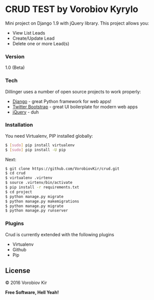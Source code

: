 # CRUD TEST by Vorobiov Kyrylo

Mini project on Django 1.9 with jQuery library. This project allows you:

  - View List Leads
  - Create/Update Lead
  - Delete one or more Lead(s)

### Version
1.0 (Beta)

### Tech

Dillinger uses a number of open source projects to work properly:

* [Django] - great Python framework for web apps!
* [Twitter Bootstrap] - great UI boilerplate for modern web apps
* [jQuery] - duh

### Installation

You need Virtualenv, PIP installed globally:

```sh
$ [sudo] pip install virtualenv
$ [sudo] pip install -U pip
```
Next:
```sh
$ git clone https://github.com/VorobiovKir/crud.git
$ cd crud
$ virtualenv .virtenv
$ source .virtenv/bin/activate
$ pip install -r requirements.txt
$ cd project
$ python manage.py migrate
$ python manage.py makemigrations
$ python manage.py migrate
$ python manage.py runserver
```

### Plugins

Crud is currently extended with the following plugins

* Virtualenv
* Github
* Pip

License
----

&copy; 2016 Vorobiov Kir


**Free Software, Hell Yeah!**

[//]: # (These are reference links used in the body of this note and get stripped out when the markdown processor does its job. There is no need to format nicely because it shouldn't be seen. Thanks SO - http://stackoverflow.com/questions/4823468/store-comments-in-markdown-syntax)

   [Django]: <https://www.djangoproject.com/>
   [Twitter Bootstrap]: <http://twitter.github.com/bootstrap/>
   [jQuery]: <http://jquery.com>


